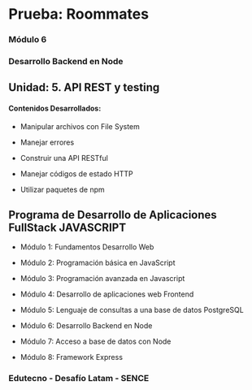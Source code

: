 # Prueba: Roommates

### Módulo 6
### Desarrollo Backend en Node

## Unidad: 5. API REST y testing

#### Contenidos Desarrollados:

- Manipular archivos con File System

- Manejar errores

- Construir una API RESTful

- Manejar códigos de estado HTTP

- Utilizar paquetes de npm


## Programa de Desarrollo de Aplicaciones FullStack JAVASCRIPT

- Módulo 1: Fundamentos Desarrollo Web

- Módulo 2: Programación básica en JavaScript

- Módulo 3: Programación avanzada en Javascript

- Módulo 4: Desarrollo de aplicaciones web Frontend

- Módulo 5: Lenguaje de consultas a una base de datos PostgreSQL

- Módulo 6: Desarrollo Backend en Node

- Módulo 7: Acceso a base de datos con Node

- Módulo 8: Framework Express


### Edutecno - Desafío Latam - SENCE